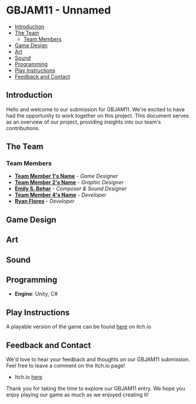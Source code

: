 # GBJAM11 - Unnamed

- [Introduction](#introduction)
- [The Team](#the-team)
  - [Team Members](#team-members)
- [Game Design](#game-design)
- [Art](#art)
- [Sound](#sound)
- [Programming](#programming)
- [Play Instructions](#play-instructions)
- [Feedback and Contact](#feedback-and-contact)

## Introduction

Hello and welcome to our submission for GBJAM11. We're excited to have had the opportunity to work together on this project. This document serves as an overview of our project, providing insights into our team's contributions.

## The Team

### Team Members
- **[Team Member 1's Name]()** - *Game Designer*
- **[Team Member 2's Name]()** - *Graphic Designer*
- **[Emily S. Behar](https://emilysbehar.bandcamp.com)** - *Composer & Sound Designer*
- **[Team Member 4's Name]()** - *Developer*
- **[Ryan Flores](https://github.com/RyanFloresTT)** - *Developer*

## Game Design

## Art

## Sound

## Programming

- **Engine**: Unity, C#

## Play Instructions

A playable version of the game can be found [here](https://ryanflorestt.itch.io/gbjam-unnamed) on itch.io

## Feedback and Contact

We'd love to hear your feedback and thoughts on our GBJAM11 submission. Feel free to leave a comment on the Itch.io page!

- Itch.io [here](https://ryanflorestt.itch.io/gbjam-unnamed)

Thank you for taking the time to explore our GBJAM11 entry. We hope you enjoy playing our game as much as we enjoyed creating it!
